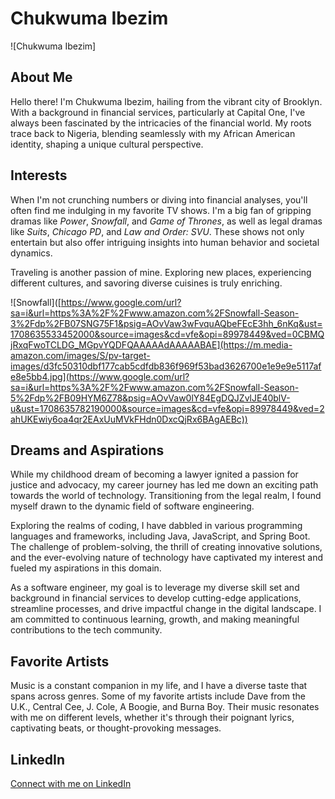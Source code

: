 # Chukwuma Ibezim

![Chukwuma Ibezim]

## About Me
Hello there! I'm Chukwuma Ibezim, hailing from the vibrant city of Brooklyn. With a background in financial services, particularly at Capital One, I've always been fascinated by the intricacies of the financial world. My roots trace back to Nigeria, blending seamlessly with my African American identity, shaping a unique cultural perspective.

## Interests
When I'm not crunching numbers or diving into financial analyses, you'll often find me indulging in my favorite TV shows. I'm a big fan of gripping dramas like *Power*, *Snowfall*, and *Game of Thrones*, as well as legal dramas like *Suits*, *Chicago PD*, and *Law and Order: SVU*. These shows not only entertain but also offer intriguing insights into human behavior and societal dynamics.

Traveling is another passion of mine. Exploring new places, experiencing different cultures, and savoring diverse cuisines is truly enriching.

![Snowfall]([https://www.google.com/url?sa=i&url=https%3A%2F%2Fwww.amazon.com%2FSnowfall-Season-3%2Fdp%2FB07SNG75F1&psig=AOvVaw3wFvquAQbeFEcE3hh_6nKq&ust=1708635533452000&source=images&cd=vfe&opi=89978449&ved=0CBMQjRxqFwoTCLDG_MGpvYQDFQAAAAAdAAAAABAE](https://m.media-amazon.com/images/S/pv-target-images/d3fc50310dbf177cab5cdfdb836f969f53bad3626700e1e9e9e5117afe8e5bb4.jpg](https://www.google.com/url?sa=i&url=https%3A%2F%2Fwww.amazon.com%2FSnowfall-Season-5%2Fdp%2FB09HYM6Z78&psig=AOvVaw0lY84EgDQJZvlJE40blV-u&ust=1708635782190000&source=images&cd=vfe&opi=89978449&ved=2ahUKEwiy6oa4qr2EAxUuMVkFHdn0DxcQjRx6BAgAEBc))

## Dreams and Aspirations
While my childhood dream of becoming a lawyer ignited a passion for justice and advocacy, my career journey has led me down an exciting path towards the world of technology. Transitioning from the legal realm, I found myself drawn to the dynamic field of software engineering.

Exploring the realms of coding, I have dabbled in various programming languages and frameworks, including Java, JavaScript, and Spring Boot. The challenge of problem-solving, the thrill of creating innovative solutions, and the ever-evolving nature of technology have captivated my interest and fueled my aspirations in this domain.

As a software engineer, my goal is to leverage my diverse skill set and background in financial services to develop cutting-edge applications, streamline processes, and drive impactful change in the digital landscape. I am committed to continuous learning, growth, and making meaningful contributions to the tech community.

## Favorite Artists
Music is a constant companion in my life, and I have a diverse taste that spans across genres. Some of my favorite artists include Dave from the U.K., Central Cee, J. Cole, A Boogie, and Burna Boy. Their music resonates with me on different levels, whether it's through their poignant lyrics, captivating beats, or thought-provoking messages.

## LinkedIn 
[Connect with me on LinkedIn](https://www.linkedin.com/in/chukwumaibezim/)

